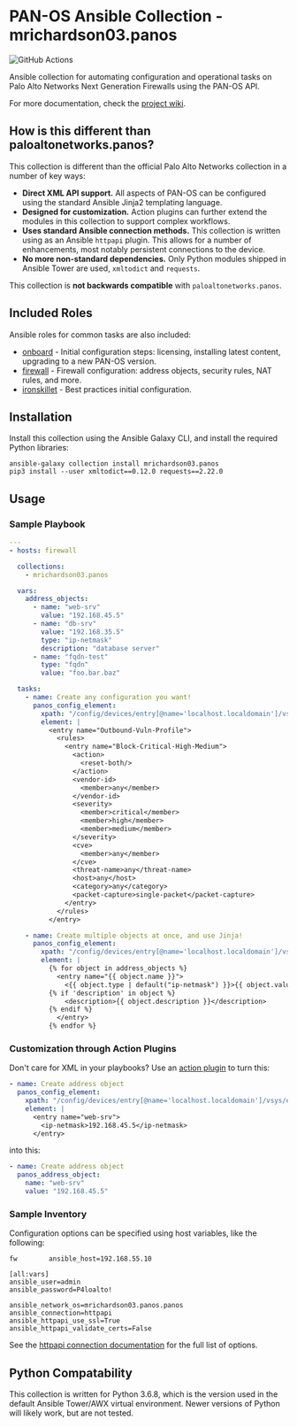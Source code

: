 # PAN-OS Ansible Collection - mrichardson03.panos

![GitHub Actions](https://github.com/mrichardson03/mrichardson03.panos/workflows/CI/badge.svg)

Ansible collection for automating configuration and operational tasks on
Palo Alto Networks Next Generation Firewalls using the PAN-OS API.

For more documentation, check the [project wiki](https://github.com/mrichardson03/mrichardson03.panos/wiki).

## How is this different than paloaltonetworks.panos?

This collection is different than the official Palo Alto Networks collection in
a number of key ways:

- **Direct XML API support.** All aspects of PAN-OS can be configured using the
  standard Ansible Jinja2 templating language.
- **Designed for customization.** Action plugins can further extend the modules
  in this collection to support complex workflows.
- **Uses standard Ansible connection methods.** This collection is written using
  as an Ansible `httpapi` plugin. This allows for a number of enhancements,
  most notably persistent connections to the device.
- **No more non-standard dependencies.** Only Python modules shipped in
  Ansible Tower are used, `xmltodict` and `requests`.

This collection is **not backwards compatible** with `paloaltonetworks.panos`.

## Included Roles

Ansible roles for common tasks are also included:

- [onboard](https://github.com/mrichardson03/mrichardson03.panos/tree/develop/roles/onboard) -
  Initial configuration steps: licensing, installing latest content, upgrading to a new PAN-OS version.
- [firewall](https://github.com/mrichardson03/mrichardson03.panos/tree/develop/roles/firewall) -
  Firewall configuration: address objects, security rules, NAT rules, and more.
- [ironskillet](https://github.com/mrichardson03/mrichardson03.panos/tree/develop/roles/ironskillet) - 
  Best practices initial configuration.

## Installation

Install this collection using the Ansible Galaxy CLI, and install the required
Python libraries:

```
ansible-galaxy collection install mrichardson03.panos
pip3 install --user xmltodict==0.12.0 requests==2.22.0
```

## Usage

### Sample Playbook

```yaml
---
- hosts: firewall

  collections:
    - mrichardson03.panos

  vars:
    address_objects:
      - name: "web-srv"
        value: "192.168.45.5"
      - name: "db-srv"
        value: "192.168.35.5"
        type: "ip-netmask"
        description: "database server"
      - name: "fqdn-test"
        type: "fqdn"
        value: "foo.bar.baz"

  tasks:
    - name: Create any configuration you want!
      panos_config_element:
        xpath: "/config/devices/entry[@name='localhost.localdomain']/vsys/entry[@name='vsys1']/profiles/vulnerability"
        element: |
          <entry name="Outbound-Vuln-Profile">
            <rules>
              <entry name="Block-Critical-High-Medium">
                <action>
                  <reset-both/>
                </action>
                <vendor-id>
                  <member>any</member>
                </vendor-id>
                <severity>
                  <member>critical</member>
                  <member>high</member>
                  <member>medium</member>
                </severity>
                <cve>
                  <member>any</member>
                </cve>
                <threat-name>any</threat-name>
                <host>any</host>
                <category>any</category>
                <packet-capture>single-packet</packet-capture>
              </entry>
            </rules>
          </entry>

    - name: Create multiple objects at once, and use Jinja!
      panos_config_element:
        xpath: "/config/devices/entry[@name='localhost.localdomain']/vsys/entry[@name='vsys1']/address"
        element: |
          {% for object in address_objects %}
            <entry name="{{ object.name }}">
              <{{ object.type | default("ip-netmask") }}>{{ object.value }}</{{ object.type | default("ip-netmask") }}>
          {% if 'description' in object %}
              <description>{{ object.description }}</description>
          {% endif %}
            </entry>
          {% endfor %}
```

### Customization through Action Plugins

Don't care for XML in your playbooks? Use an
[action plugin](https://github.com/mrichardson03/mrichardson03.panos/blob/develop/plugins/action/panos_address_object.py)
to turn this:

```yaml
- name: Create address object
  panos_config_element:
    xpath: "/config/devices/entry[@name='localhost.localdomain']/vsys/entry[@name='vsys1']/address"
    element: |
      <entry name="web-srv">
        <ip-netmask>192.168.45.5</ip-netmask>
      </entry>
```

into this:

```yaml
- name: Create address object
  panos_address_object:
    name: "web-srv"
    value: "192.168.45.5"
```

### Sample Inventory

Configuration options can be specified using host variables, like the following:

```
fw        ansible_host=192.168.55.10

[all:vars]
ansible_user=admin
ansible_password=P4loalto!

ansible_network_os=mrichardson03.panos.panos
ansible_connection=httpapi
ansible_httpapi_use_ssl=True
ansible_httpapi_validate_certs=False
```

See the
[httpapi connection documentation](https://docs.ansible.com/ansible/latest/collections/ansible/netcommon/httpapi_connection.html)
for the full list of options.

## Python Compatability

This collection is written for Python 3.6.8, which is the version used in the
default Ansible Tower/AWX virtual environment. Newer versions of Python will
likely work, but are not tested.
